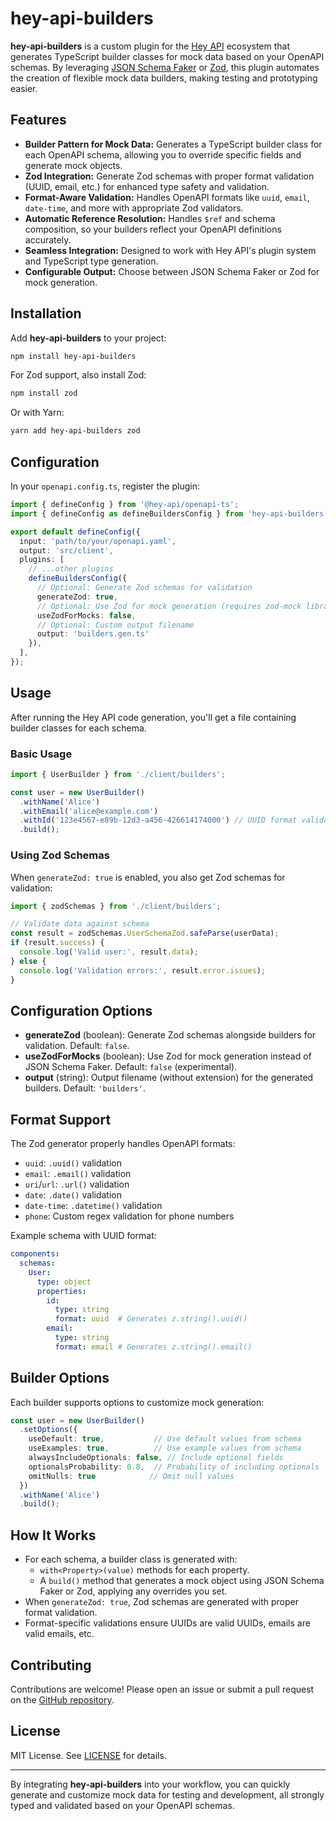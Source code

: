 # hey-api-builders

**hey-api-builders** is a custom plugin for the [Hey API](https://heyapi.dev/openapi-ts/) ecosystem that generates TypeScript builder classes for mock data based on your OpenAPI schemas. By leveraging [JSON Schema Faker](https://github.com/json-schema-faker/json-schema-faker) or [Zod](https://zod.dev/), this plugin automates the creation of flexible mock data builders, making testing and prototyping easier.

## Features

- **Builder Pattern for Mock Data:** Generates a TypeScript builder class for each OpenAPI schema, allowing you to override specific fields and generate mock objects.
- **Zod Integration:** Generate Zod schemas with proper format validation (UUID, email, etc.) for enhanced type safety and validation.
- **Format-Aware Validation:** Handles OpenAPI formats like `uuid`, `email`, `date-time`, and more with appropriate Zod validators.
- **Automatic Reference Resolution:** Handles `$ref` and schema composition, so your builders reflect your OpenAPI definitions accurately.
- **Seamless Integration:** Designed to work with Hey API's plugin system and TypeScript type generation.
- **Configurable Output:** Choose between JSON Schema Faker or Zod for mock generation.

## Installation

Add **hey-api-builders** to your project:

```bash
npm install hey-api-builders
```

For Zod support, also install Zod:

```bash
npm install zod
```

Or with Yarn:

```bash
yarn add hey-api-builders zod
```

## Configuration

In your `openapi.config.ts`, register the plugin:

```typescript
import { defineConfig } from '@hey-api/openapi-ts';
import { defineConfig as defineBuildersConfig } from 'hey-api-builders';

export default defineConfig({
  input: 'path/to/your/openapi.yaml',
  output: 'src/client',
  plugins: [
    // ...other plugins
    defineBuildersConfig({
      // Optional: Generate Zod schemas for validation
      generateZod: true,
      // Optional: Use Zod for mock generation (requires zod-mock library)
      useZodForMocks: false,
      // Optional: Custom output filename
      output: 'builders.gen.ts'
    }),
  ],
});
```

## Usage

After running the Hey API code generation, you'll get a file containing builder classes for each schema.

### Basic Usage

```typescript
import { UserBuilder } from './client/builders';

const user = new UserBuilder()
  .withName('Alice')
  .withEmail('alice@example.com')
  .withId('123e4567-e89b-12d3-a456-426614174000') // UUID format validated
  .build();
```

### Using Zod Schemas

When `generateZod: true` is enabled, you also get Zod schemas for validation:

```typescript
import { zodSchemas } from './client/builders';

// Validate data against schema
const result = zodSchemas.UserSchemaZod.safeParse(userData);
if (result.success) {
  console.log('Valid user:', result.data);
} else {
  console.log('Validation errors:', result.error.issues);
}
```

## Configuration Options

- **generateZod** (boolean): Generate Zod schemas alongside builders for validation. Default: `false`.
- **useZodForMocks** (boolean): Use Zod for mock generation instead of JSON Schema Faker. Default: `false` (experimental).
- **output** (string): Output filename (without extension) for the generated builders. Default: `'builders'`.

## Format Support

The Zod generator properly handles OpenAPI formats:

- `uuid`: `.uuid()` validation
- `email`: `.email()` validation  
- `uri`/`url`: `.url()` validation
- `date`: `.date()` validation
- `date-time`: `.datetime()` validation
- `phone`: Custom regex validation for phone numbers

Example schema with UUID format:
```yaml
components:
  schemas:
    User:
      type: object
      properties:
        id:
          type: string
          format: uuid  # Generates z.string().uuid()
        email:
          type: string
          format: email # Generates z.string().email()
```

## Builder Options

Each builder supports options to customize mock generation:

```typescript
const user = new UserBuilder()
  .setOptions({
    useDefault: true,           // Use default values from schema
    useExamples: true,          // Use example values from schema
    alwaysIncludeOptionals: false, // Include optional fields
    optionalsProbability: 0.8,  // Probability of including optionals
    omitNulls: true            // Omit null values
  })
  .withName('Alice')
  .build();
```

## How It Works

- For each schema, a builder class is generated with:
  - `with<Property>(value)` methods for each property.
  - A `build()` method that generates a mock object using JSON Schema Faker or Zod, applying any overrides you set.
- When `generateZod: true`, Zod schemas are generated with proper format validation.
- Format-specific validations ensure UUIDs are valid UUIDs, emails are valid emails, etc.

## Contributing

Contributions are welcome! Please open an issue or submit a pull request on the [GitHub repository](https://github.com/JeffreyNijs/hey-api-builders).

## License

MIT License. See [LICENSE](./LICENSE) for details.

---

By integrating **hey-api-builders** into your workflow, you can quickly generate and customize mock data for testing and development, all strongly typed and validated based on your OpenAPI schemas.
